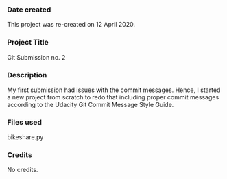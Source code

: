### Date created
This project was re-created on 12 April 2020.

### Project Title
Git Submission no. 2

### Description
My first submission had issues with the commit messages. Hence, I started a new project from scratch to redo that including proper commit messages according to the Udacity Git Commit Message Style Guide.

### Files used
bikeshare.py

### Credits
No credits.
